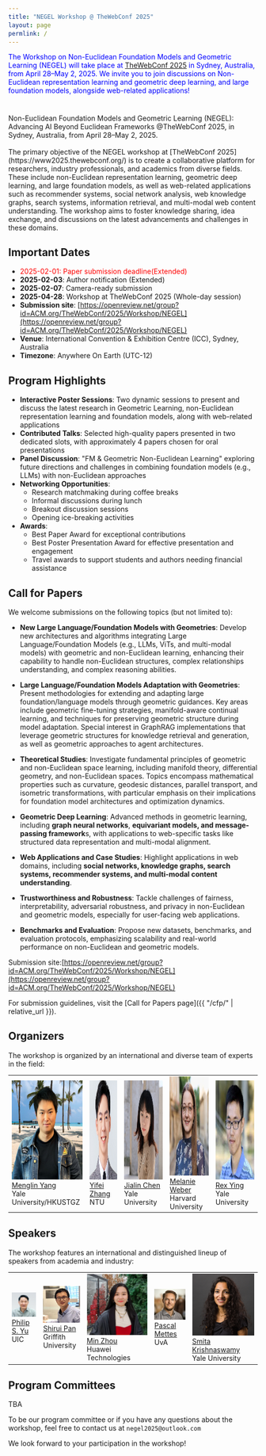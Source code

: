 ```yaml
---
title: "NEGEL Workshop @ TheWebConf 2025"
layout: page
permlink: /
---
```


<link rel="stylesheet" href="style.css">

<div style="color: blue; margin-bottom: 5ex;">
<p>The Workshop on Non-Euclidean Foundation Models and Geometric Learning (NEGEL) will take place at <a href="https://www2025.thewebconf.org/"> TheWebConf 2025</a> in Sydney, Australia, from April 28–May 2, 2025.
We invite you to join discussions on Non-Euclidean representation learning and geometric deep learning, and large foundation models, alongside web-related applications!</p>
</div>
<div class="banner-container">
 <div class="banner-overlay"></div>
 <div class="banner-text">
 Non-Euclidean Foundation Models and Geometric Learning (NEGEL): Advancing AI Beyond Euclidean Frameworks @TheWebConf 2025, in Sydney, Australia, from April 28–May 2, 2025.
 </div>
</div>

<br>
The primary objective of the NEGEL workshop at [TheWebConf 2025](https://www2025.thewebconf.org/) is to create a collaborative platform for researchers, industry professionals, and academics from diverse fields. These include non-Euclidean representation learning, geometric deep learning, and large foundation models, as well as web-related applications such as recommender systems, social network analysis, web knowledge graphs, search systems, information retrieval, and multi-modal web content understanding. The workshop aims to foster knowledge sharing, idea exchange, and discussions on the latest advancements and challenges in these domains.


## Important Dates

* <span style="color: red;">2025-02-01: Paper submission deadline(Extended)</span>   
* **2025-02-03**: Author notification (Extended)
* **2025-02-07**: Camera-ready submission
* **2025-04-28**: Workshop at TheWebConf 2025 (Whole-day session)
* **Submission site**: [https://openreview.net/group?id=ACM.org/TheWebConf/2025/Workshop/NEGEL](https://openreview.net/group?id=ACM.org/TheWebConf/2025/Workshop/NEGEL)
* **Venue**: International Convention & Exhibition Centre (ICC), Sydney, Australia
* **Timezone**: Anywhere On Earth (UTC-12)



## Program Highlights

* **Interactive Poster Sessions**: Two dynamic sessions to present and discuss the latest research in Geometric Learning, non-Euclidean representation learning and foundation models, along with web-related applications
* **Contributed Talks**: Selected high-quality papers presented in two dedicated slots, with approximately 4 papers chosen for oral presentations
* **Panel Discussion**: "FM & Geometric Non-Euclidean Learning" exploring future directions and challenges in combining foundation models (e.g., LLMs) with non-Euclidean approaches
* **Networking Opportunities**:
  - Research matchmaking during coffee breaks
  - Informal discussions during lunch
  - Breakout discussion sessions
  - Opening ice-breaking activities
* **Awards**:
  - Best Paper Award for exceptional contributions
  - Best Poster Presentation Award for effective presentation and engagement
  - Travel awards to support students and authors needing financial assistance


## Call for Papers

We welcome submissions on the following topics (but not limited to):

- **New Large Language/Foundation Models with Geometries**: Develop new architectures and algorithms integrating Large Language/Foundation Models (e.g., LLMs, ViTs, and multi-modal models) with geometric and non-Euclidean learning, enhancing their capability to handle non-Euclidean structures, complex relationships understanding, and complex reasoning abilities.

- **Large Language/Foundation Models Adaptation with Geometries**: Present methodologies for extending and adapting large foundation/language models through geometric guidances. Key areas include geometric fine-tuning strategies, manifold-aware continual learning, and techniques for preserving geometric structure during model adaptation. Special interest in GraphRAG implementations that leverage geometric structures for knowledge retrieval and generation, as well as geometric approaches to agent architectures.

- **Theoretical Studies**: Investigate fundamental principles of geometric and non-Euclidean space learning, including manifold theory, differential geometry, and non-Euclidean spaces. Topics encompass mathematical properties such as curvature, geodesic distances, parallel transport, and isometric transformations, with particular emphasis on their implications for foundation model architectures and optimization dynamics.

- **Geometric Deep Learning**: Advanced methods in geometric learning, including **graph neural networks**, **equivariant models, and message-passing framework**s, with applications to web-specific tasks like structured data representation and multi-modal alignment.

- **Web Applications and Case Studies**: Highlight applications in web domains, including **social networks, knowledge graphs, search systems, recommender systems, and multi-modal content understanding**.

- **Trustworthiness and Robustness**: Tackle challenges of fairness, interpretability, adversarial robustness, and privacy in non-Euclidean and geometric models, especially for user-facing web applications.

- **Benchmarks and Evaluation**: Propose new datasets, benchmarks, and evaluation protocols, emphasizing scalability and real-world performance on non-Euclidean and geometric models.



Submission site:[https://openreview.net/group?id=ACM.org/TheWebConf/2025/Workshop/NEGEL](https://openreview.net/group?id=ACM.org/TheWebConf/2025/Workshop/NEGEL)

For submission guidelines, visit the [Call for Papers page]({{ "/cfp/" | relative_url }}).

## Organizers

The workshop is organized by an international and diverse team of experts in the field:

<table>
 <tr>
 <td> 
 <img src="/images/people/menglin.png?raw=true" alt="1" width=200px height=200px><br/>
 <a href="https://yangmenglin.site/">Menglin Yang</a><br/>
 Yale University/HKUSTGZ
 </td>
 <td> 
 <img src="/images/people/yifei_L.png?raw=true" alt="1" width=200px height=200px><br/>
 <a href="http://yifeiacc.github.io/">Yifei Zhang</a><br/>
 NTU
 </td>
 <td> 
 <img src="/images/people/jialin.png?raw=true" alt="1" width=200px height=200px><br/>
 <a href="https://cather-chen.github.io/">Jialin Chen</a><br/>
 Yale University
 </td>
 <td> 
 <img src="/images/people/Melanie.png?raw=true" alt="1" width=200px height=200px><br/>
 <a href="http://melanie-weber.com/">Melanie Weber</a><br/>
 Harvard University
 </td>
 <td> 
 <img src="/images/people/rex.png?raw=true" alt="1" width=200px height=200px><br/>
 <a href="https://www.cs.yale.edu/homes/ying-rex/">Rex Ying</a><br/>
 Yale University
 </td>
 </tr> 
</table>

## Speakers

The workshop features an international and distinguished lineup of speakers from academia and industry:

<table>
 <tr>
 <td>
 <img src="/images/people/philip.png" alt="Philip S. Yu">
 <br>
 <a href="https://cs.uic.edu/profiles/philip-yu/">Philip S. Yu</a>
 <br>
 UIC
 </td>
 <td>
 <img src="/images/people/shirui.png" alt="Shirui Pan">
 <br>
 <a href="https://scholar.google.com.au/citations?user=frWRJN4AAAAJ&hl=en">Shirui Pan</a>
 <br>
 Griffith University
 </td>
 <td>
 <img src="/images/people/min.png" alt="Min Zhou">
 <br>
 <a href="https://scholar.google.com/citations?user=P8WYyYIAAAAJ&hl=en">Min Zhou</a>
 <br>
 Huawei Technologies
 </td>
 <td>
 <img src="/images/people/pascal.png" alt="Pascal Mettes">
 <br>
 <a href="https://staff.fnwi.uva.nl/p.s.m.mettes/">Pascal Mettes</a>
 <br>
 UvA
 </td>
  <td>
 <img src="/images/people/smita.png" alt="Smita Krishnaswamy">
 <br>
 <a href="https://scholar.google.com/citations?user=l2Pr9m8AAAAJ&hl=en">Smita Krishnaswamy</a>
 <br>
 Yale University
 </td>
 </tr>
</table>


## Program Committees

TBA

To be our program committee or if you have any questions about the workshop, feel free to contact us at `negel2025@outlook.com`

We look forward to your participation in the workshop!